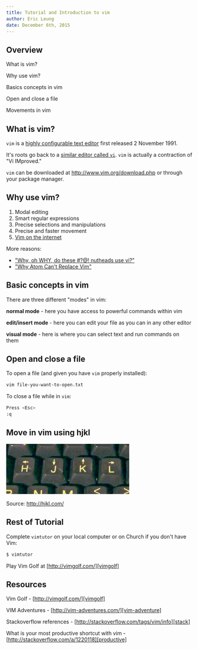 ```yaml
---
title: Tutorial and Introduction to vim
author: Eric Leung
date: December 6th, 2015
---
```


## Overview

What is vim?

Why use vim?

Basics concepts in vim

Open and close a file

Movements in vim

## What is vim?

`vim` is a [highly configurable text editor][wiki-vim] first released 2 November
1991.

It's roots go back to a [similar editor called `vi`][vi]. `vim` is actually a
contraction of "Vi IMproved."

`vim` can be downloaded at http://www.vim.org/download.php or through your
package manager.

[wiki-vim]: https://en.wikipedia.org/wiki/Vim_(text_editor)
[vi]: https://en.wikipedia.org/wiki/Vi

## Why use vim?

1. Modal editing
2. Smart regular expressions
3. Precise selections and manipulations
4. Precise and faster movement
5. [Vim on the internet][vim-net]

More reasons:

- ["Why, oh WHY, do these #?@! nutheads use vi?"][why-vim]
- ["Why Atom Can't Replace Vim"][atom]

[vim-net]: https://github.com/terriburns/Vim-On-The-Internet
[why-vim]: http://www.viemu.com/a-why-vi-vim.html
[atom]: https://medium.com/@mkozlows/why-atom-cant-replace-vim-433852f4b4d1#.549pcukc3

## Basic concepts in vim

There are three different "modes" in vim:

**normal mode** - here you have access to powerful commands within vim

**edit/insert mode** - here you can edit your file as you can in any other editor

**visual mode** - here is where you can select text and run commands on them

## Open and close a file

To open a file (and given you have `vim` properly installed):

``` {.bash .numberLines}
vim file-you-want-to-open.txt
```

To close a file while in `vim`:

``` {.bash .numberLines}
Press <Esc>
:q
```

## Move in vim using hjkl

![HJKL cursor movement keys in `vim`](images/hjkl.jpg)

Source: http://hjkl.com/

## Rest of Tutorial

Complete `vimtutor` on your local computer or on Church if you don't have Vim:

``` {.bash .numberLines}
$ vimtutor
```

Play Vim Golf at [http://vimgolf.com/][vimgolf]

[vimgolf]: http://vimgolf.com/

## Resources

Vim Golf - [http://vimgolf.com/][vimgolf]

VIM Adventures - [http://vim-adventures.com/][vim-adventure]

Stackoverflow references - [http://stackoverflow.com/tags/vim/info][stack]

What is your most productive shortcut with vim -
[http://stackoverflow.com/a/1220118][productive]

[vim-adventure]: http://vim-adventures.com/
[stack]: http://stackoverflow.com/tags/vim/info
[productive]: http://stackoverflow.com/a/1220118
